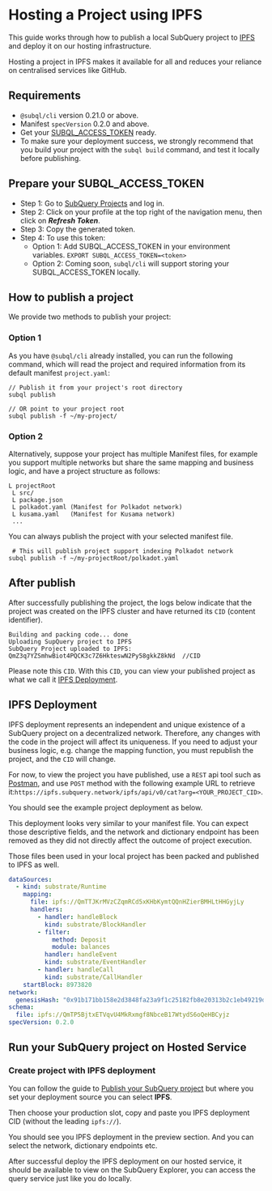 # Hosting a Project using IPFS

This guide works through how to publish a local SubQuery project to [IPFS](https://ipfs.io/) and deploy it on our hosting infrastructure.

Hosting a project in IPFS makes it available for all and reduces your reliance on centralised services like GitHub.

## Requirements

- `@subql/cli` version 0.21.0 or above.
- Manifest `specVersion` 0.2.0 and above.
- Get your [SUBQL_ACCESS_TOKEN](ipfs.md#prepare-your-subql-access-token) ready.
- To make sure your deployment success, we strongly recommend that you build your project with the `subql build` command, and test it locally before publishing.

## Prepare your SUBQL_ACCESS_TOKEN

- Step 1: Go to [SubQuery Projects](https://project.subquery.network/) and log in.
- Step 2: Click on your profile at the top right of the navigation menu, then click on **_Refresh Token_**.
- Step 3: Copy the generated token.
- Step 4: To use this token:
  - Option 1: Add SUBQL_ACCESS_TOKEN in your environment variables. `EXPORT SUBQL_ACCESS_TOKEN=<token>`
  - Option 2: Coming soon, `subql/cli` will support storing your SUBQL_ACCESS_TOKEN locally.

## How to publish a project

We provide two methods to publish your project:

### Option 1

As you have `@subql/cli` already installed, you can run the following command, which will read the project and required information from its default manifest `project.yaml`:

```
// Publish it from your project's root directory
subql publish

// OR point to your project root
subql publish -f ~/my-project/
```

### Option 2

Alternatively, suppose your project has multiple Manifest files, for example you support multiple networks but share the same mapping and business logic, and have a project structure as follows:

```
L projectRoot
 L src/
 L package.json
 L polkadot.yaml (Manifest for Polkadot network)
 L kusama.yaml   (Manifest for Kusama network)
 ...
```

You can always publish the project with your selected manifest file.

```
 # This will publish project support indexing Polkadot network
subql publish -f ~/my-projectRoot/polkadot.yaml
```

## After publish

After successfully publishing the project, the logs below indicate that the project was created on the IPFS cluster and have returned its `CID` (content identifier).

```
Building and packing code... done
Uploading SupQuery project to IPFS
SubQuery Project uploaded to IPFS: QmZ3q7YZSmhwBiot4PQCK3c7Z6HkteswN2Py58gkkZ8kNd  //CID
```

Please note this `CID`. With this `CID`, you can view your published project as what we call it [IPFS Deployment](ipfs.md#ipfs-deployment).

## IPFS Deployment

IPFS deployment represents an independent and unique existence of a SubQuery project on a decentralized network. Therefore, any changes with the code in the project will affect its uniqueness. If you need to adjust your business logic, e.g. change the mapping function, you must republish the project, and the `CID` will change.

For now, to view the project you have published, use a `REST` api tool such as [Postman](https://web.postman.co/), and use `POST` method with the following example URL to retrieve it:`https://ipfs.subquery.network/ipfs/api/v0/cat?arg=<YOUR_PROJECT_CID>`.

You should see the example project deployment as below.

This deployment looks very similar to your manifest file. You can expect those descriptive fields, and the network and dictionary endpoint has been removed as they did not directly affect the outcome of project execution.

Those files been used in your local project has been packed and published to IPFS as well.

```yaml
dataSources:
  - kind: substrate/Runtime
    mapping:
      file: ipfs://QmTTJKrMVzCZqmRCd5xKHbKymtQQnHZierBMHLtHHGyjLy
      handlers:
        - handler: handleBlock
          kind: substrate/BlockHandler
        - filter:
            method: Deposit
            module: balances
          handler: handleEvent
          kind: substrate/EventHandler
        - handler: handleCall
          kind: substrate/CallHandler
    startBlock: 8973820
network:
  genesisHash: "0x91b171bb158e2d3848fa23a9f1c25182fb8e20313b2c1eb49219da7a70ce90c3"
schema:
  file: ipfs://QmTP5BjtxETVqvU4MkRxmgf8NbceB17WtydS6oQeHBCyjz
specVersion: 0.2.0
```

## Run your SubQuery project on Hosted Service

### Create project with IPFS deployment

You can follow the guide to [Publish your SubQuery project](../run_publish/publish.md) but where you set your deployment source you can select **IPFS**.

Then choose your production slot, copy and paste you IPFS deployment CID (without the leading `ipfs://`).

You should see you IPFS deployment in the preview section. And you can select the network, dictionary endpoints etc.

After successful deploy the IPFS deployment on our hosted service, it should be available to view on the SubQuery Explorer, you can access the query service just like you do locally.
